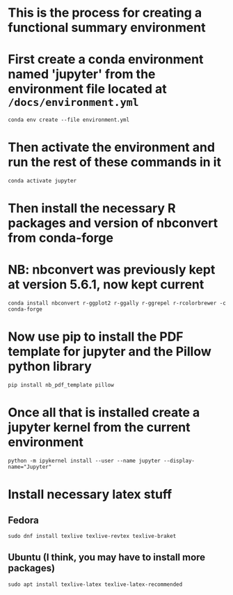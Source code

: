 # This is the process for creating a functional summary environment

# First create a conda environment named 'jupyter' from the environment file located at `/docs/environment.yml`

`conda env create --file environment.yml`

# Then activate the environment and run the rest of these commands in it
`conda activate jupyter`

# Then install the necessary R packages and version of nbconvert from conda-forge
# NB: nbconvert was previously kept at version 5.6.1, now kept current
`conda install nbconvert r-ggplot2 r-ggally r-ggrepel r-rcolorbrewer -c conda-forge`

# Now use pip to install the PDF template for jupyter and the Pillow python library

`pip install nb_pdf_template pillow`

# Once all that is installed create a jupyter kernel from the current environment

`python -m ipykernel install --user --name jupyter --display-name="Jupyter"`

# Install necessary latex stuff

## Fedora
`sudo dnf install texlive texlive-revtex texlive-braket`

## Ubuntu (I think, you may have to install more packages)
`sudo apt install texlive-latex texlive-latex-recommended`
